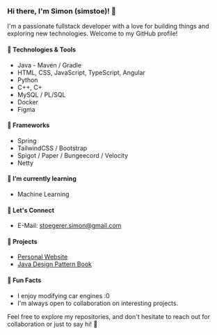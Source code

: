 ### Hi there, I'm Simon (simstoe)! 👋

I'm a passionate fullstack developer with a love for building things and exploring new technologies. Welcome to my GitHub profile!

#### 🔧 Technologies & Tools
- Java - Maven / Gradle
- HTML, CSS, JavaScript, TypeScript, Angular
- Python
- C++, C+
- MySQL / PL/SQL
- Docker
- Figma

#### 📁 Frameworks
- Spring
- TailwindCSS / Bootstrap
- Spigot / Paper / Bungeecord / Velocity
- Netty

#### 🌱 I’m currently learning
- Machine Learning

#### 🤝 Let's Connect
- E-Mail: stoegerer.simon@gmail.com


#### 🚀 Projects
- [Personal Website](https://simstoe.github.io)
- [Java Design Pattern Book](https://simons-organization-15.gitbook.io/design-patterns-java)
  
#### 🎉 Fun Facts
- I enjoy modifying car engines :0
- I'm always open to collaboration on interesting projects.

Feel free to explore my repositories, and don't hesitate to reach out for collaboration or just to say hi! 🚀
